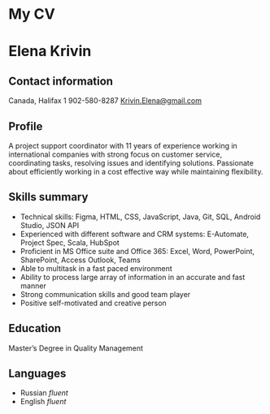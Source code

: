 # My CV
# Elena Krivin
## Contact information
Canada, Halifax
1 902-580-8287
Krivin.Elena@gmail.com
## Profile
A project support coordinator with 11 years of experience working in international companies with strong focus on customer service, coordinating tasks, resolving issues and identifying solutions. Passionate about efficiently working in a cost effective way while maintaining flexibility.
## Skills summary
- Technical skills: Figma, HTML, CSS, JavaScript, Java, Git, SQL, Android Studio, JSON API
- Experienced with different software and CRM systems: E-Automate, Project Spec, Scala, HubSpot
- Proficient in MS Office suite and Office 365: Excel, Word, PowerPoint, SharePoint, Access Outlook, Teams
- Able to multitask in a fast paced environment
- Ability to process large array of information in an accurate and fast manner
- Strong communication skills and good team player
- Positive self-motivated and creative person

## Education
Master’s Degree in Quality Management

## Languages
- Russian *fluent*
- English *fluent*